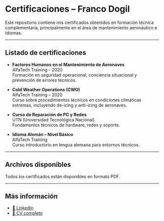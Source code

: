 # Certificaciones – Franco Dogil

Este repositorio contiene mis certificados obtenidos en formación técnica complementaria, principalmente en el área de mantenimiento aeronáutico e idiomas.

---

## Listado de certificaciones

- **Factores Humanos en el Mantenimiento de Aeronaves**  
  AlfaTech Training – 2020  
  Formación en seguridad operacional, conciencia situacional y prevención de errores técnicos.

- **Cold Weather Operations (CWO)**  
  AlfaTech Training – 2020  
  Curso sobre procedimientos técnicos en condiciones climáticas extremas, incluyendo de-icing y anti-icing de aeronaves.

- **Curso de Reparación de PC y Redes**  
  UTN (Universidad Tecnológica Nacional)  
  Fundamentos técnicos de hardware, redes y soporte.

- **Idioma Alemán – Nivel Básico**  
  AlfaTech Training  
  Curso introductorio en lengua alemana para entornos técnicos.

---

## Archivos disponibles

Todos los certificados están disponibles en formato PDF.

---

## Más información

- [💼 LinkedIn](https://www.linkedin.com/in/francomatiasdogil/)
- [📄 CV completo](https://github.com/franndogil/cv)
